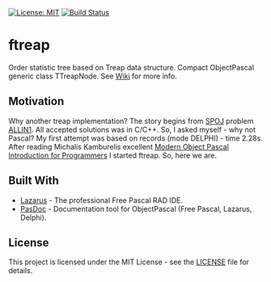 [![License: MIT](https://img.shields.io/badge/License-MIT-yellow.svg)](https://opensource.org/licenses/MIT)
[![Build Status](https://travis-ci.org/JulStrat/ftreap.svg?branch=devop)](https://travis-ci.org/JulStrat/ftreap)

# ftreap

Order statistic tree based on Treap data structure.
Compact ObjectPascal generic class TTreapNode.
See [Wiki](https://github.com/JulStrat/ftreap/wiki) for more info.

## Motivation

Why another treap implementation? The story begins from [SPOJ](https://www.spoj.com/) problem [ALLIN1](https://www.spoj.com/problems/ALLIN1/). 
All accepted solutions was in C/C++. So, I asked myself - why not Pascal? 
My first attempt was based on records (mode DELPHI) - time 2.28s. 
After reading Michalis Kamburelis excellent [Modern Object Pascal Introduction for Programmers](https://castle-engine.io/modern_pascal_introduction.html) I started ftreap.
So, here we are.

## Built With

* [Lazarus](https://www.lazarus-ide.org/) - The professional Free Pascal RAD IDE.
* [PasDoc](https://github.com/pasdoc/pasdoc) - Documentation tool for ObjectPascal (Free Pascal, Lazarus, Delphi).

## License

This project is licensed under the MIT License - see the [LICENSE](LICENSE) file for details.
